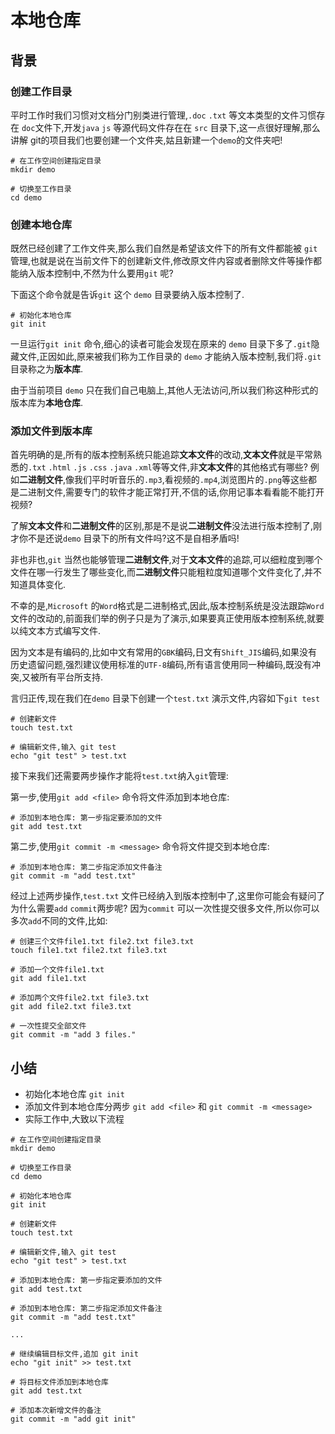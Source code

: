 # 本地仓库

## 背景

### 创建工作目录

平时工作时我们习惯对文档分门别类进行管理,`.doc` `.txt` 等文本类型的文件习惯存在 `doc`文件下,开发`java` `js` 等源代码文件存在在 `src` 目录下,这一点很好理解,那么讲解 git的项目我们也要创建一个文件夹,姑且新建一个`demo`的文件夹吧!

```
# 在工作空间创建指定目录
mkdir demo

# 切换至工作目录
cd demo
```

### 创建本地仓库

既然已经创建了工作文件夹,那么我们自然是希望该文件下的所有文件都能被 `git` 管理,也就是说在当前文件下的创建新文件,修改原文件内容或者删除文件等操作都能纳入版本控制中,不然为什么要用`git` 呢?

下面这个命令就是告诉`git` 这个 `demo` 目录要纳入版本控制了.

```
# 初始化本地仓库
git init 
```

一旦运行`git init` 命令,细心的读者可能会发现在原来的 `demo` 目录下多了`.git`隐藏文件,正因如此,原来被我们称为工作目录的 `demo` 才能纳入版本控制,我们将`.git`目录称之为**版本库**.

由于当前项目 `demo` 只在我们自己电脑上,其他人无法访问,所以我们称这种形式的版本库为**本地仓库**.

### 添加文件到版本库

首先明确的是,所有的版本控制系统只能追踪**文本文件**的改动,**文本文件**就是平常熟悉的`.txt` `.html` `.js` `.css` `.java` `.xml`等等文件,非**文本文件**的其他格式有哪些?
例如**二进制文件**,像我们平时听音乐的`.mp3`,看视频的`.mp4`,浏览图片的`.png`等这些都是二进制文件,需要专门的软件才能正常打开,不信的话,你用记事本看看能不能打开视频?

了解**文本文件**和**二进制文件**的区别,那是不是说**二进制文件**没法进行版本控制了,刚才你不是还说`demo` 目录下的所有文件吗?这不是自相矛盾吗!

非也非也,`git` 当然也能够管理**二进制文件**,对于**文本文件**的追踪,可以细粒度到哪个文件在哪一行发生了哪些变化,而**二进制文件**只能粗粒度知道哪个文件变化了,并不知道具体变化.

不幸的是,`Microsoft` 的`Word`格式是二进制格式,因此,版本控制系统是没法跟踪`Word`文件的改动的,前面我们举的例子只是为了演示,如果要真正使用版本控制系统,就要以纯文本方式编写文件.

因为文本是有编码的,比如中文有常用的`GBK`编码,日文有`Shift_JIS`编码,如果没有历史遗留问题,强烈建议使用标准的`UTF-8`编码,所有语言使用同一种编码,既没有冲突,又被所有平台所支持.

言归正传,现在我们在`demo` 目录下创建一个`test.txt` 演示文件,内容如下`git test`

```
# 创建新文件
touch test.txt

# 编辑新文件,输入 git test
echo "git test" > test.txt
```

接下来我们还需要两步操作才能将`test.txt`纳入`git`管理:

第一步,使用`git add <file>` 命令将文件添加到本地仓库:

```
# 添加到本地仓库: 第一步指定要添加的文件
git add test.txt
```

第二步,使用`git commit -m <message>` 命令将文件提交到本地仓库:

```
# 添加到本地仓库: 第二步指定添加文件备注
git commit -m "add test.txt"
```

经过上述两步操作,`test.txt` 文件已经纳入到版本控制中了,这里你可能会有疑问了为什么需要`add` `commit`两步呢?
因为`commit` 可以一次性提交很多文件,所以你可以多次`add`不同的文件,比如:

```
# 创建三个文件file1.txt file2.txt file3.txt
touch file1.txt file2.txt file3.txt

# 添加一个文件file1.txt
git add file1.txt

# 添加两个文件file2.txt file3.txt
git add file2.txt file3.txt

# 一次性提交全部文件
git commit -m "add 3 files."
```

## 小结

- 初始化本地仓库 `git init ` 
- 添加文件到本地仓库分两步 `git add <file>` 和 `git commit -m <message>`
- 实际工作中,大致以下流程

```
# 在工作空间创建指定目录
mkdir demo

# 切换至工作目录
cd demo

# 初始化本地仓库
git init 

# 创建新文件
touch test.txt

# 编辑新文件,输入 git test
echo "git test" > test.txt

# 添加到本地仓库: 第一步指定要添加的文件
git add test.txt

# 添加到本地仓库: 第二步指定添加文件备注
git commit -m "add test.txt"

...

# 继续编辑目标文件,追加 git init
echo "git init" >> test.txt

# 将目标文件添加到本地仓库
git add test.txt

# 添加本次新增文件的备注
git commit -m "add git init"

```
